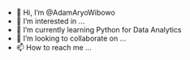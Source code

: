 - 👋 Hi, I’m @AdamAryoWibowo
- 👀 I’m interested in ...
- 🌱 I’m currently learning Python for Data Analytics
- 💞️ I’m looking to collaborate on ...
- 📫 How to reach me ...

<!---
AdamAryoWibowo/AdamAryoWibowo is a ✨ special ✨ repository because its `README.md` (this file) appears on your GitHub profile.
You can click the Preview link to take a look at your changes.
--->
